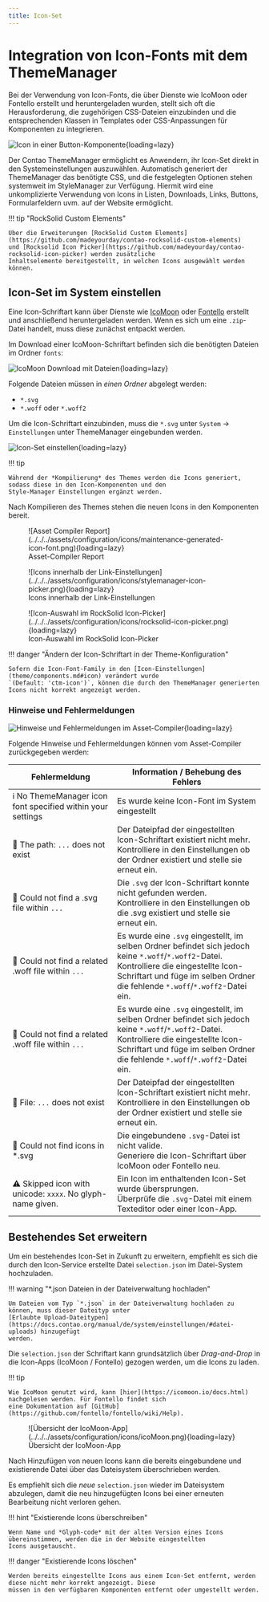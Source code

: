 ```yaml
---
title: Icon-Set
---
```


# Integration von Icon-Fonts mit dem ThemeManager

Bei der Verwendung von Icon-Fonts, die über Dienste wie IcoMoon oder Fontello erstellt und heruntergeladen wurden,
stellt sich oft die Herausforderung, die zugehörigen CSS-Dateien einzubinden und die entsprechenden Klassen in Templates
oder CSS-Anpassungen für Komponenten zu integrieren.

![Icon in einer Button-Komponente](../../../assets/configuration/icons/component-icon.png){loading=lazy}

Der Contao ThemeManager ermöglicht es Anwendern, ihr Icon-Set direkt in den Systemeinstellungen auszuwählen. Automatisch
generiert der ThemeManager das benötigte CSS, und die festgelegten Optionen stehen systemweit im StyleManager zur
Verfügung. Hiermit wird eine unkomplizierte Verwendung von Icons in Listen, Downloads, Links, Buttons, Formularfeldern
uvm. auf der Website ermöglicht.

!!! tip "RockSolid Custom Elements"

    Über die Erweiterungen [RockSolid Custom Elements](https://github.com/madeyourday/contao-rocksolid-custom-elements)
    und [Rocksolid Icon Picker](https://github.com/madeyourday/contao-rocksolid-icon-picker) werden zusätzliche 
    Inhaltselemente bereitgestellt, in welchen Icons ausgewählt werden können.

## Icon-Set im System einstellen

Eine Icon-Schriftart kann über Dienste wie [IcoMoon](https://icomoon.io/) oder [Fontello](https://fontello.com/)
erstellt und anschließend heruntergeladen werden. Wenn es sich um eine `.zip`-Datei handelt, muss diese zunächst
entpackt werden.

Im Download einer IcoMoon-Schriftart befinden sich die benötigten Dateien im Ordner `fonts`:

![IcoMoon Download mit Dateien](../../../assets/configuration/icons/font-files.png){loading=lazy}

Folgende Dateien müssen in *einen Ordner* abgelegt werden:

- `*.svg`
- `*.woff` oder `*.woff2`

Um die Icon-Schriftart einzubinden, muss die `*.svg` unter `System` -> `Einstellungen` unter ThemeManager eingebunden
werden.

![Icon-Set einstellen](../../../assets/configuration/icons/settings-icon-set.png){loading=lazy}

!!! tip

    Während der *Kompilierung* des Themes werden die Icons generiert, sodass diese in den Icon-Komponenten und den
    Style-Manager Einstellungen ergänzt werden.

Nach Kompilieren des Themes stehen die neuen Icons in den Komponenten bereit.

<figure markdown>
  ![Asset Compiler Report](../../../assets/configuration/icons/maintenance-generated-icon-font.png){loading=lazy}
  <figcaption>Asset-Compiler Report</figcaption>
</figure>

<figure markdown>
  ![Icons innerhalb der Link-Einstellungen](../../../assets/configuration/icons/stylemanager-icon-picker.png){loading=lazy}
  <figcaption>Icons innerhalb der Link-Einstellungen</figcaption>
</figure>

<figure markdown>
  ![Icon-Auswahl im RockSolid Icon-Picker](../../../assets/configuration/icons/rocksolid-icon-picker.png){loading=lazy}
  <figcaption>Icon-Auswahl im RockSolid Icon-Picker</figcaption>
</figure>

!!! danger "Ändern der Icon-Schriftart in der Theme-Konfiguration"

    Sofern die Icon-Font-Family in den [Icon-Einstellungen](theme/components.md#icon) verändert wurde
    `(Default: 'ctm-icon')`, können die durch den ThemeManager generierten Icons nicht korrekt angezeigt werden.

### Hinweise und Fehlermeldungen

![Hinweise und Fehlermeldungen im Asset-Compiler](../../../assets/configuration/icons/maintenance-no-icon-font-woff-file.png){loading=lazy}

Folgende Hinweise und Fehlermeldungen können vom Asset-Compiler zurückgegeben werden:

| Fehlermeldung                                                                 | Information / Behebung des Fehlers                                                                                                                                                                                            |
|-------------------------------------------------------------------------------|-------------------------------------------------------------------------------------------------------------------------------------------------------------------------------------------------------------------------------|
| :information_source: No ThemeManager icon font specified within your settings | Es wurde keine Icon-Font im System eingestellt                                                                                                                                                                                |
| :red_circle: The path: `...` does not exist                                   | Der Dateipfad der eingestellten Icon-Schriftart existiert nicht mehr.<br>Kontrolliere in den Einstellungen ob der Ordner existiert und stelle sie erneut ein.                                                                 |
| :red_circle: Could not find a .svg file within `...`                          | Die `.svg` der Icon-Schriftart konnte nicht gefunden werden.<br>Kontrolliere in den Einstellungen ob die .svg existiert und stelle sie erneut ein.                                                                            |
| :red_circle: Could not find a related .woff file within `...`                 | Es wurde eine `.svg` eingestellt, im selben Ordner befindet sich jedoch keine `*.woff`/`*.woff2`-Datei.<br>Kontrolliere die eingestellte Icon-Schriftart und füge im selben Ordner die fehlende `*.woff`/`*.woff2`-Datei ein. |
| :red_circle: Could not find a related .woff file within `...`                 | Es wurde eine `.svg` eingestellt, im selben Ordner befindet sich jedoch keine `*.woff`/`*.woff2`-Datei.<br>Kontrolliere die eingestellte Icon-Schriftart und füge im selben Ordner die fehlende `*.woff`/`*.woff2`-Datei ein. |
| :red_circle: File: `...` does not exist                                       | Der Dateipfad der eingestellten Icon-Schriftart existiert nicht mehr.<br>Kontrolliere in den Einstellungen ob der Ordner existiert und stelle sie erneut ein.                                                                 |
| :red_circle: Could not find icons in \*.svg                                   | Die eingebundene `.svg`-Datei ist nicht valide.<br>Generiere die Icon-Schriftart über IcoMoon oder Fontello neu.                                                                                                              |
| :warning: Skipped icon with unicode: `xxxx`. No glyph-name given.             | Ein Icon im enthaltenden Icon-Set wurde übersprungen.<br>Überprüfe die `.svg`-Datei mit einem Texteditor oder einer Icon-App.                                                                                                 |

## Bestehendes Set erweitern

Um ein bestehendes Icon-Set in Zukunft zu erweitern, empfiehlt es sich die durch den Icon-Service erstellte Datei
`selection.json` im Datei-System hochzuladen.

!!! warning "*.json Dateien in der Dateiverwaltung hochladen"

    Um Dateien vom Typ `*.json` in der Dateiverwaltung hochladen zu können, muss dieser Dateityp unter
    [Erlaubte Upload-Dateitypen](https://docs.contao.org/manual/de/system/einstellungen/#datei-uploads) hinzugefügt 
    werden.

Die `selection.json` der Schriftart kann grundsätzlich über *Drag-and-Drop* in die Icon-Apps (IcoMoon / Fontello)
gezogen werden, um die Icons zu laden.

!!! tip

    Wie IcoMoon genutzt wird, kann [hier](https://icomoon.io/docs.html) nachgelesen werden. Für Fontello findet sich
    eine Dokumentation auf [GitHub](https://github.com/fontello/fontello/wiki/Help).

<figure markdown>
  ![Übersicht der IcoMoon-App](../../../assets/configuration/icons/icoMoon.png){loading=lazy}
  <figcaption>Übersicht der IcoMoon-App</figcaption>
</figure>

Nach Hinzufügen von neuen Icons kann die bereits eingebundene und existierende Datei über das Dateisystem überschrieben
werden.

Es empfiehlt sich die *neue* `selection.json` wieder im Dateisystem abzulegen, damit die neu hinzugefügten Icons
bei einer erneuten Bearbeitung nicht verloren gehen.

!!! hint "Existierende Icons überschreiben"

    Wenn Name und *Glyph-code* mit der alten Version eines Icons übereinstimmen, werden die in der Website eingestellten
    Icons ausgetauscht.

!!! danger "Existierende Icons löschen"

    Werden bereits eingestellte Icons aus einem Icon-Set entfernt, werden diese nicht mehr korrekt angezeigt. Diese
    müssen in den verfügbaren Komponenten entfernt oder umgestellt werden.
    
